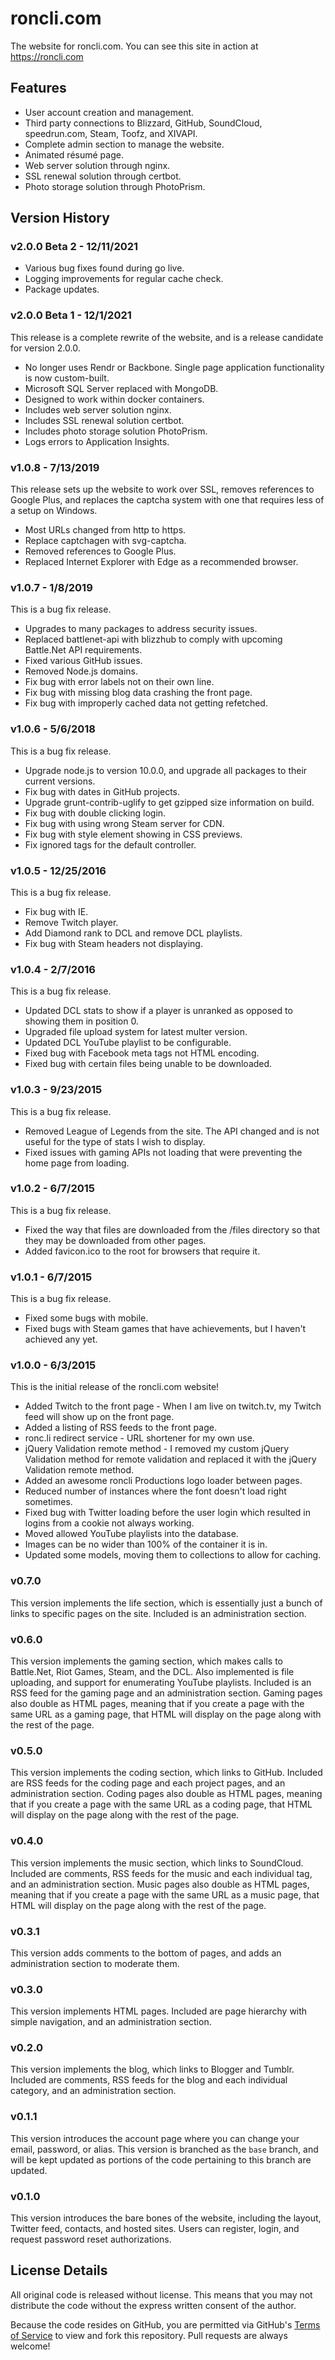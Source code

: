 # roncli.com

The website for roncli.com.  You can see this site in action at https://roncli.com

## Features

* User account creation and management.
* Third party connections to Blizzard, GitHub, SoundCloud, speedrun.com, Steam, Toofz, and XIVAPI.
* Complete admin section to manage the website.
* Animated résumé page.
* Web server solution through nginx.
* SSL renewal solution through certbot.
* Photo storage solution through PhotoPrism.

## Version History

### v2.0.0 Beta 2 - 12/11/2021

* Various bug fixes found during go live.
* Logging improvements for regular cache check.
* Package updates.

### v2.0.0 Beta 1 - 12/1/2021

This release is a complete rewrite of the website, and is a release candidate for version 2.0.0.

* No longer uses Rendr or Backbone.  Single page application functionality is now custom-built.
* Microsoft SQL Server replaced with MongoDB.
* Designed to work within docker containers.
* Includes web server solution nginx.
* Includes SSL renewal solution certbot.
* Includes photo storage solution PhotoPrism.
* Logs errors to Application Insights.

### v1.0.8 - 7/13/2019

This release sets up the website to work over SSL, removes references to Google Plus, and replaces the captcha system with one that requires less of a setup on Windows.

* Most URLs changed from http to https.
* Replace captchagen with svg-captcha.
* Removed references to Google Plus.
* Replaced Internet Explorer with Edge as a recommended browser.

### v1.0.7 - 1/8/2019

This is a bug fix release.

* Upgrades to many packages to address security issues.
* Replaced battlenet-api with blizzhub to comply with upcoming Battle.Net API requirements.
* Fixed various GitHub issues.
* Removed Node.js domains.
* Fix bug with error labels not on their own line.
* Fix bug with missing blog data crashing the front page.
* Fix bug with improperly cached data not getting refetched.

### v1.0.6 - 5/6/2018

This is a bug fix release.

* Upgrade node.js to version 10.0.0, and upgrade all packages to their current versions.
* Fix bug with dates in GitHub projects.
* Upgrade grunt-contrib-uglify to get gzipped size information on build.
* Fix bug with double clicking login.
* Fix bug with using wrong Steam server for CDN.
* Fix bug with style element showing in CSS previews.
* Fix ignored tags for the default controller.

### v1.0.5 - 12/25/2016

This is a bug fix release.

* Fix bug with IE.
* Remove Twitch player.
* Add Diamond rank to DCL and remove DCL playlists.
* Fix bug with Steam headers not displaying.

### v1.0.4 - 2/7/2016

This is a bug fix release.

* Updated DCL stats to show if a player is unranked as opposed to showing them in position 0.
* Upgraded file upload system for latest multer version.
* Updated DCL YouTube playlist to be configurable.
* Fixed bug with Facebook meta tags not HTML encoding.
* Fixed bug with certain files being unable to be downloaded.

### v1.0.3 - 9/23/2015

This is a bug fix release.

* Removed League of Legends from the site.  The API changed and is not useful for the type of stats I wish to display.
* Fixed issues with gaming APIs not loading that were preventing the home page from loading.

### v1.0.2 - 6/7/2015

This is a bug fix release.

* Fixed the way that files are downloaded from the /files directory so that they may be downloaded from other pages.
* Added favicon.ico to the root for browsers that require it.

### v1.0.1 - 6/7/2015

This is a bug fix release.

* Fixed some bugs with mobile.
* Fixed bugs with Steam games that have achievements, but I haven't achieved any yet.


### v1.0.0 - 6/3/2015

This is the initial release of the roncli.com website!

* Added Twitch to the front page - When I am live on twitch.tv, my Twitch feed will show up on the front page.
* Added a listing of RSS feeds to the front page.
* ronc.li redirect service - URL shortener for my own use.
* jQuery Validation remote method - I removed my custom jQuery Validation method for remote validation and replaced it with the jQuery Validation remote method.
* Added an awesome roncli Productions logo loader between pages.
* Reduced number of instances where the font doesn't load right sometimes.
* Fixed bug with Twitter loading before the user login which resulted in logins from a cookie not always working.
* Moved allowed YouTube playlists into the database.
* Images can be no wider than 100% of the container it is in.
* Updated some models, moving them to collections to allow for caching.

### v0.7.0

This version implements the life section, which is essentially just a bunch of links to specific pages on the site.  Included is an administration section.

### v0.6.0

This version implements the gaming section, which makes calls to Battle.Net, Riot Games, Steam, and the DCL.  Also implemented is file uploading, and support for enumerating YouTube playlists.  Included is an RSS feed for the gaming page and an administration section.  Gaming pages also double as HTML pages, meaning that if you create a page with the same URL as a gaming page, that HTML will display on the page along with the rest of the page.

### v0.5.0

This version implements the coding section, which links to GitHub.  Included are RSS feeds for the coding page and each project pages, and an administration section.  Coding pages also double as HTML pages, meaning that if you create a page with the same URL as a coding page, that HTML will display on the page along with the rest of the page.

### v0.4.0

This version implements the music section, which links to SoundCloud.  Included are comments, RSS feeds for the music and each individual tag, and an administration section.  Music pages also double as HTML pages, meaning that if you create a page with the same URL as a music page, that HTML will display on the page along with the rest of the page.

### v0.3.1

This version adds comments to the bottom of pages, and adds an administration section to moderate them.

### v0.3.0

This version implements HTML pages.  Included are page hierarchy with simple navigation, and an administration section.

### v0.2.0

This version implements the blog, which links to Blogger and Tumblr.  Included are comments, RSS feeds for the blog and each individual category, and an administration section.

### v0.1.1

This version introduces the account page where you can change your email, password, or alias.  This version is branched as the ```base``` branch, and will be kept updated as portions of the code pertaining to this branch are updated.

### v0.1.0

This version introduces the bare bones of the website, including the layout, Twitter feed, contacts, and hosted sites. Users can register, login, and request password reset authorizations.

## License Details

All original code is released without license.  This means that you may not distribute the code without the express written consent of the author.

Because the code resides on GitHub, you are permitted via GitHub's [Terms of Service](https://docs.github.com/en/github/site-policy/github-terms-of-service) to view and fork this repository.  Pull requests are always welcome!
